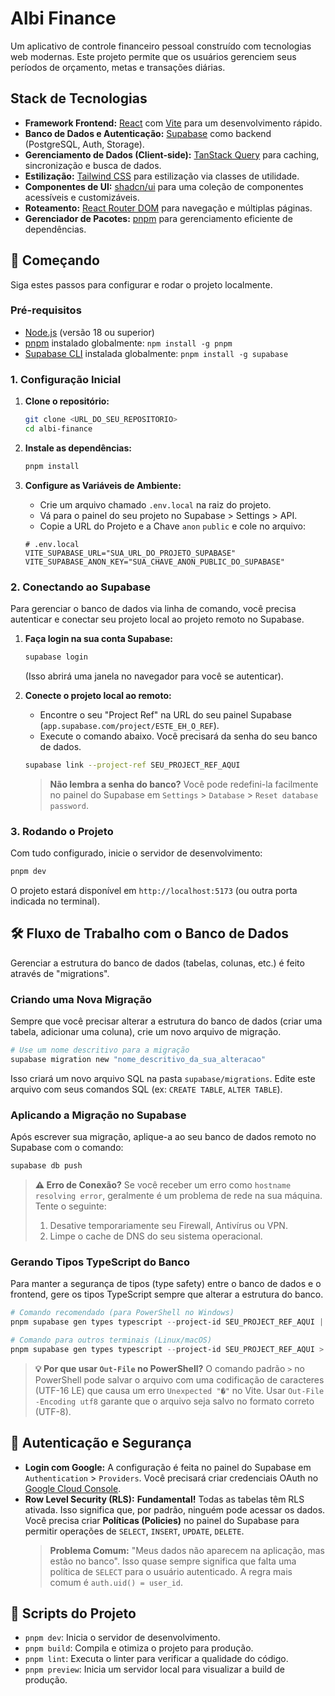 # Albi Finance

Um aplicativo de controle financeiro pessoal construído com tecnologias web modernas. Este projeto permite que os usuários gerenciem seus períodos de orçamento, metas e transações diárias.

## Stack de Tecnologias

* **Framework Frontend:** [React](https://react.dev/) com [Vite](https://vitejs.dev/) para um desenvolvimento rápido.
* **Banco de Dados e Autenticação:** [Supabase](https://supabase.com/) como backend (PostgreSQL, Auth, Storage).
* **Gerenciamento de Dados (Client-side):** [TanStack Query](https://tanstack.com/query/latest) para caching, sincronização e busca de dados.
* **Estilização:** [Tailwind CSS](https://tailwindcss.com/) para estilização via classes de utilidade.
* **Componentes de UI:** [shadcn/ui](https://ui.shadcn.com/) para uma coleção de componentes acessíveis e customizáveis.
* **Roteamento:** [React Router DOM](https://reactrouter.com/) para navegação e múltiplas páginas.
* **Gerenciador de Pacotes:** [pnpm](https://pnpm.io/) para gerenciamento eficiente de dependências.

## 🚀 Começando

Siga estes passos para configurar e rodar o projeto localmente.

### Pré-requisitos

* [Node.js](https://nodejs.org/) (versão 18 ou superior)
* [pnpm](https://pnpm.io/installation) instalado globalmente: `npm install -g pnpm`
* [Supabase CLI](https://supabase.com/docs/guides/cli) instalada globalmente: `pnpm install -g supabase`

### 1. Configuração Inicial

1.  **Clone o repositório:**
    ```bash
    git clone <URL_DO_SEU_REPOSITORIO>
    cd albi-finance
    ```

2.  **Instale as dependências:**
    ```bash
    pnpm install
    ```

3.  **Configure as Variáveis de Ambiente:**
    * Crie um arquivo chamado `.env.local` na raiz do projeto.
    * Vá para o painel do seu projeto no Supabase > Settings > API.
    * Copie a URL do Projeto e a Chave `anon` `public` e cole no arquivo:
    ```env
    # .env.local
    VITE_SUPABASE_URL="SUA_URL_DO_PROJETO_SUPABASE"
    VITE_SUPABASE_ANON_KEY="SUA_CHAVE_ANON_PUBLIC_DO_SUPABASE"
    ```

### 2. Conectando ao Supabase

Para gerenciar o banco de dados via linha de comando, você precisa autenticar e conectar seu projeto local ao projeto remoto no Supabase.

1.  **Faça login na sua conta Supabase:**
    ```bash
    supabase login
    ```
    (Isso abrirá uma janela no navegador para você se autenticar).

2.  **Conecte o projeto local ao remoto:**
    * Encontre o seu "Project Ref" na URL do seu painel Supabase (`app.supabase.com/project/ESTE_EH_O_REF`).
    * Execute o comando abaixo. Você precisará da senha do seu banco de dados.
    ```bash
    supabase link --project-ref SEU_PROJECT_REF_AQUI
    ```
    > **Não lembra a senha do banco?** Você pode redefini-la facilmente no painel do Supabase em `Settings` > `Database` > `Reset database password`.

### 3. Rodando o Projeto

Com tudo configurado, inicie o servidor de desenvolvimento:
```bash
pnpm dev
```
O projeto estará disponível em `http://localhost:5173` (ou outra porta indicada no terminal).

## 🛠️ Fluxo de Trabalho com o Banco de Dados

Gerenciar a estrutura do banco de dados (tabelas, colunas, etc.) é feito através de "migrations".

### Criando uma Nova Migração

Sempre que você precisar alterar a estrutura do banco de dados (criar uma tabela, adicionar uma coluna), crie um novo arquivo de migração.
```bash
# Use um nome descritivo para a migração
supabase migration new "nome_descritivo_da_sua_alteracao"
```
Isso criará um novo arquivo SQL na pasta `supabase/migrations`. Edite este arquivo com seus comandos SQL (ex: `CREATE TABLE`, `ALTER TABLE`).

### Aplicando a Migração no Supabase

Após escrever sua migração, aplique-a ao seu banco de dados remoto no Supabase com o comando:
```bash
supabase db push
```
> **⚠️ Erro de Conexão?** Se você receber um erro como `hostname resolving error`, geralmente é um problema de rede na sua máquina. Tente o seguinte:
> 1. Desative temporariamente seu Firewall, Antivírus ou VPN.
> 2. Limpe o cache de DNS do seu sistema operacional.

### Gerando Tipos TypeScript do Banco

Para manter a segurança de tipos (type safety) entre o banco de dados e o frontend, gere os tipos TypeScript sempre que alterar a estrutura do banco.
```powershell
# Comando recomendado (para PowerShell no Windows)
pnpm supabase gen types typescript --project-id SEU_PROJECT_REF_AQUI | Out-File -FilePath src/types/supabase.ts -Encoding utf8

# Comando para outros terminais (Linux/macOS)
pnpm supabase gen types typescript --project-id SEU_PROJECT_REF_AQUI > src/types/supabase.ts
```
> **💡 Por que usar `Out-File` no PowerShell?** O comando padrão `>` no PowerShell pode salvar o arquivo com uma codificação de caracteres (UTF-16 LE) que causa um erro `Unexpected "�"` no Vite. Usar `Out-File -Encoding utf8` garante que o arquivo seja salvo no formato correto (UTF-8).

## 🔐 Autenticação e Segurança

* **Login com Google:** A configuração é feita no painel do Supabase em `Authentication` > `Providers`. Você precisará criar credenciais OAuth no [Google Cloud Console](https://console.cloud.google.com/).
* **Row Level Security (RLS):** **Fundamental!** Todas as tabelas têm RLS ativada. Isso significa que, por padrão, ninguém pode acessar os dados. Você precisa criar **Políticas (Policies)** no painel do Supabase para permitir operações de `SELECT`, `INSERT`, `UPDATE`, `DELETE`.
    > **Problema Comum:** "Meus dados não aparecem na aplicação, mas estão no banco". Isso quase sempre significa que falta uma política de `SELECT` para o usuário autenticado. A regra mais comum é `auth.uid() = user_id`.

## 📜 Scripts do Projeto

* `pnpm dev`: Inicia o servidor de desenvolvimento.
* `pnpm build`: Compila e otimiza o projeto para produção.
* `pnpm lint`: Executa o linter para verificar a qualidade do código.
* `pnpm preview`: Inicia um servidor local para visualizar a build de produção.

